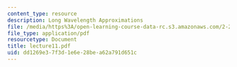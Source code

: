 ```yaml
---
content_type: resource
description: Long Wavelength Approximations
file: /media/https%3A/open-learning-course-data-rc.s3.amazonaws.com/2-24-ocean-wave-interaction-with-ships-and-offshore-energy-systems-13-022-spring-2002/dd1269e37f3d1e6e28bea62a791d651c_lecture11.pdf
file_type: application/pdf
resourcetype: Document
title: lecture11.pdf
uid: dd1269e3-7f3d-1e6e-28be-a62a791d651c
---
```

